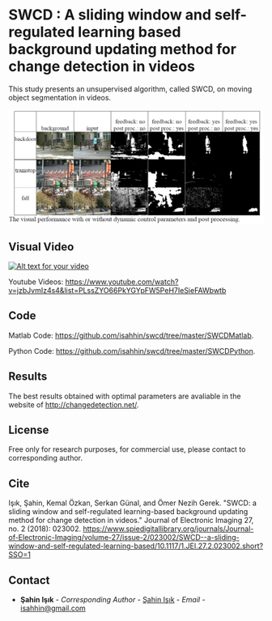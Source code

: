 # SWCD : A sliding window and self-regulated learning based background updating method for change detection in videos
This study presents an unsupervised algorithm, called SWCD, on moving object segmentation in videos. 

![alt text](https://github.com/isahhin/swcd/blob/master/contents/swcd2.PNG)


## Visual Video

[![Alt text for your video](https://img.youtube.com/vi/aPv2gEA8Q8A/0.jpg)](https://www.youtube.com/watch?v=aPv2gEA8Q8A)

Youtube Videos: https://www.youtube.com/watch?v=jzbJvmIz4s4&list=PLssZYO66PkYGYpFW5PeH7IeSieFAWbwtb


## Code
Matlab Code: https://github.com/isahhin/swcd/tree/master/SWCDMatlab.

Python Code: https://github.com/isahhin/swcd/tree/master/SWCDPython.

## Results

The best results obtained with optimal parameters are avaliable in the website of http://changedetection.net/.

## License

Free only for research purposes, for commercial use, please contact to corresponding author.

## Cite

Işık, Şahin, Kemal Özkan, Serkan Günal, and Ömer Nezih Gerek. "SWCD: a sliding window and self-regulated learning-based background updating method for change detection in videos." Journal of Electronic Imaging 27, no. 2 (2018): 023002.
https://www.spiedigitallibrary.org/journals/Journal-of-Electronic-Imaging/volume-27/issue-2/023002/SWCD--a-sliding-window-and-self-regulated-learning-based/10.1117/1.JEI.27.2.023002.short?SSO=1

## Contact

* **Şahin Işık** - *Corresponding Author* - [Şahin Işık](http://ceng.ogu.edu.tr/Sayfa/Index/32/bolum-personeli) - *Email* - isahhin@gmail.com
